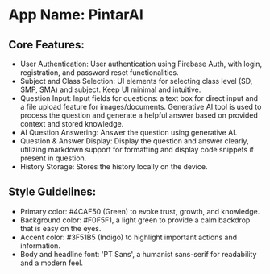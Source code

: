 # **App Name**: PintarAI

## Core Features:

- User Authentication: User authentication using Firebase Auth, with login, registration, and password reset functionalities.
- Subject and Class Selection: UI elements for selecting class level (SD, SMP, SMA) and subject. Keep UI minimal and intuitive.
- Question Input: Input fields for questions: a text box for direct input and a file upload feature for images/documents. Generative AI tool is used to process the question and generate a helpful answer based on provided context and stored knowledge.
- AI Question Answering: Answer the question using generative AI.
- Question & Answer Display: Display the question and answer clearly, utilizing markdown support for formatting and display code snippets if present in question.
- History Storage: Stores the history locally on the device.

## Style Guidelines:

- Primary color: #4CAF50 (Green) to evoke trust, growth, and knowledge.
- Background color: #F0F5F1, a light green to provide a calm backdrop that is easy on the eyes.
- Accent color: #3F51B5 (Indigo) to highlight important actions and information.
- Body and headline font: 'PT Sans', a humanist sans-serif for readability and a modern feel.